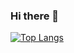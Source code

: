 ### Hi there 👋
[![Top Langs](https://github-readme-stats-git-masterrstaa-rickstaa.vercel.app/api/top-langs/?username=LukeSutton0&show_icons=true&theme=radical&hide=language1)](https://github.com/anuraghazra/github-readme-stats)



